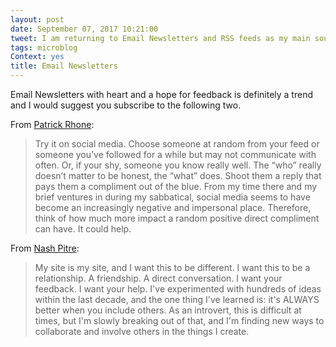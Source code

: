 ```yaml
---
layout: post
date: September 07, 2017 10:21:00
tweet: I am returning to Email Newsletters and RSS feeds as my main source of news aggregation and digestion; it’s enough.
tags: microblog
Context: yes
title: Email Newsletters
---
```


Email Newsletters with heart and a hope for feedback is definitely a trend and I would suggest you subscribe to the following two.

From [Patrick Rhone][1]:
> Try it on social media. Choose someone at random from your feed or someone you’ve followed for a while but may not communicate with often. Or, if your shy, someone you know really well. The “who” really doesn’t matter to be honest, the “what” does. Shoot them a reply that pays them a compliment out of the blue. From my time there and my brief ventures in during my sabbatical, social media seems to have become an increasingly negative and impersonal place. Therefore, think of how much more impact a random positive direct compliment can have. It could help.

From [Nash Pitre][2]:
> My site is my site, and I want this to be different. I want this to be a relationship. A friendship. A direct conversation. I want your feedback. I want your help. I've experimented with hundreds of ideas within the last decade, and the one thing I've learned is: it's ALWAYS better when you include others. As an introvert, this is difficult at times, but I'm slowly breaking out of that, and I'm finding new ways to collaborate and involve others in the things I create.

[1]:	http://tinyletter.com/patrickrhone
[2]:	http://nashp.com